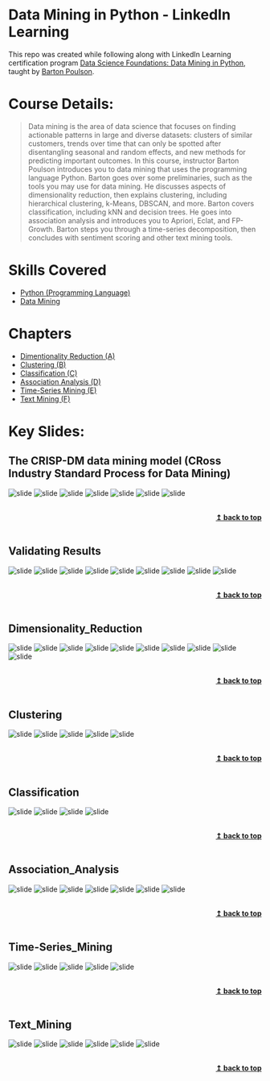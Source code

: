 <a name="top"></a>
# Data Mining in Python - LinkedIn Learning

This repo was created while following along with LinkedIn Learning certification program [Data Science Foundations: Data Mining in Python](https://www.linkedin.com/learning/data-science-foundations-data-mining-in-python/the-crisp-dm-data-mining-model?autoAdvance=true&autoSkip=true&autoplay=true&resume=false), taught by [Barton Poulson](https://www.linkedin.com/learning/instructors/barton-poulson).

# Course Details:
>Data mining is the area of data science that focuses on finding actionable patterns in large and diverse datasets: clusters of similar customers, trends over time that can only be spotted after disentangling seasonal and random effects, and new methods for predicting important outcomes. In this course, instructor Barton Poulson introduces you to data mining that uses the programming language Python. Barton goes over some preliminaries, such as the tools you may use for data mining. He discusses aspects of dimensionality reduction, then explains clustering, including hierarchical clustering, k-Means, DBSCAN, and more. Barton covers classification, including kNN and decision trees. He goes into association analysis and introduces you to Apriori, Eclat, and FP-Growth. Barton steps you through a time-series decomposition, then concludes with sentiment scoring and other text mining tools.

# Skills Covered
* [Python (Programming Language)](https://www.linkedin.com/learning/search?keywords=Python%20(Programming%20Language))
* [Data Mining](https://www.linkedin.com/learning/search?keywords=Data%20Mining)

# Chapters
* [Dimentionality Reduction (A)](#Dimentionality_Reduction "Goto **Dimentionality_Reduction**")
* [Clustering (B)](#Clustering "Goto **Clustering**")
* [Classification (C)](#Classification "Goto **Classification**")
* [Association Analysis (D)](#Association_Analysis "Goto **Association_Analysis**")
* [Time-Series Mining (E)](#Time-Series_Mining "Goto **Time-Series_Mining**")
* [Text Mining (F)](#Text_Mining "Goto **Text_Mining**")

# Key Slides:
## **The CRISP-DM data mining model (CRoss Industry Standard Process for Data Mining)**
![slide](Images/1.png)
![slide](Images/2.png)
![slide](Images/3.png)
![slide](Images/4.png)
![slide](Images/5.png)
![slide](Images/6.png)
![slide](Images/7.png)

<br/>
<div align="right">
    <b><a href="#top">↥ back to top</a></b>
</div>
<br/>

## **Validating Results**
![slide](Images/8.png)
![slide](Images/9.png)
![slide](Images/10.png)
![slide](Images/11.png)
![slide](Images/12.png)
![slide](Images/13.png)
![slide](Images/14.png)
![slide](Images/15.png)
![slide](Images/16.png)

<br/>
<div align="right">
    <b><a href="#top">↥ back to top</a></b>
</div>
<br/>

## **Dimensionality_Reduction**
![slide](Images/17.png)
![slide](Images/18.png)
![slide](Images/19.png)
![slide](Images/20.png)
![slide](Images/21.png)
![slide](Images/22.png)
![slide](Images/23.png)
![slide](Images/24.png)
![slide](Images/25.png)
![slide](Images/26.png)

<br/>
<div align="right">
    <b><a href="#top">↥ back to top</a></b>
</div>
<br/>

## **Clustering**
![slide](Images/27.png)
![slide](Images/28.png)
![slide](Images/29.png)
![slide](Images/30.png)
![slide](Images/31.png)

<br/>
<div align="right">
    <b><a href="#top">↥ back to top</a></b>
</div>
<br/>

## **Classification**
![slide](Images/32.png)
![slide](Images/33.png)
![slide](Images/34.png)
![slide](Images/35.png)

<br/>
<div align="right">
    <b><a href="#top">↥ back to top</a></b>
</div>
<br/>

## **Association_Analysis**
![slide](Images/36.png)
![slide](Images/37.png)
![slide](Images/38.png)
![slide](Images/39.png)
![slide](Images/40.png)
![slide](Images/41.png)
![slide](Images/42.png)

<br/>
<div align="right">
    <b><a href="#top">↥ back to top</a></b>
</div>
<br/>

## **Time-Series_Mining**
![slide](Images/43.png)
![slide](Images/44.png)
![slide](Images/45.png)
![slide](Images/46.png)
![slide](Images/47.png)

<br/>
<div align="right">
    <b><a href="#top">↥ back to top</a></b>
</div>
<br/>

## **Text_Mining**
![slide](Images/48.png)
![slide](Images/49.png)
![slide](Images/50.png)
![slide](Images/51.png)
![slide](Images/52.png)
![slide](Images/53.png)

<br/>
<div align="right">
    <b><a href="#top">↥ back to top</a></b>
</div>
<br/>
